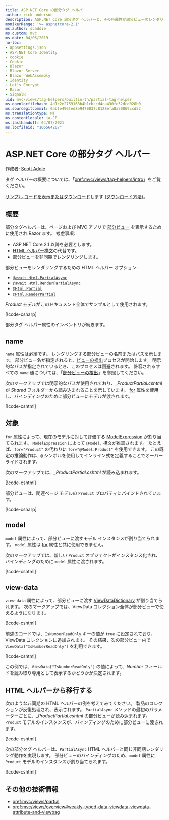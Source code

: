 ```yaml
---
title: ASP.NET Core の部分タグ ヘルパー
author: rick-anderson
description: ASP.NET Core 部分タグ ヘルパーと、その各属性が部分ビューのレンダリングにおいて果たす役割について説明します。
monikerRange: '>= aspnetcore-2.1'
ms.author: scaddie
ms.custom: mvc
ms.date: 04/06/2019
no-loc:
- appsettings.json
- ASP.NET Core Identity
- cookie
- Cookie
- Blazor
- Blazor Server
- Blazor WebAssembly
- Identity
- Let's Encrypt
- Razor
- SignalR
uid: mvc/views/tag-helpers/builtin-th/partial-tag-helper
ms.openlocfilehash: 4d1c2e2759168b4b1cbccd4ca430fe52dcd028b0
ms.sourcegitcommit: 0abfe496fed8e9470037c8128efa8a50069ccd52
ms.translationtype: MT
ms.contentlocale: ja-JP
ms.lasthandoff: 04/07/2021
ms.locfileid: "106564207"
---
```

# <a name="partial-tag-helper-in-aspnet-core"></a>ASP.NET Core の部分タグ ヘルパー

作成者: [Scott Addie](https://github.com/scottaddie)

タグ ヘルパーの概要については、「<xref:mvc/views/tag-helpers/intro>」をご覧ください。

[サンプル コードを表示またはダウンロード](https://github.com/dotnet/AspNetCore.Docs/tree/main/aspnetcore/mvc/views/tag-helpers/built-in/samples)します ([ダウンロード方法](xref:index#how-to-download-a-sample))。

## <a name="overview"></a>概要

部分タグヘルパーは、ページおよび MVC アプリで [部分ビュー](xref:mvc/views/partial) を表示するために使用され Razor ます。 考慮事項:

* ASP.NET Core 2.1 以降を必要とします。
* [HTML ヘルパー構文](xref:mvc/views/partial#reference-a-partial-view)の代替です。
* 部分ビューを非同期でレンダリングします。

部分ビューをレンダリングするための HTML ヘルパー オプション:

* [`@await Html.PartialAsync`](/dotnet/api/microsoft.aspnetcore.mvc.rendering.htmlhelperpartialextensions.partialasync)
* [`@await Html.RenderPartialAsync`](/dotnet/api/microsoft.aspnetcore.mvc.rendering.htmlhelperpartialextensions.renderpartialasync)
* [`@Html.Partial`](/dotnet/api/microsoft.aspnetcore.mvc.rendering.htmlhelperpartialextensions.partial)
* [`@Html.RenderPartial`](/dotnet/api/microsoft.aspnetcore.mvc.rendering.htmlhelperpartialextensions.renderpartial)

*Product* モデルがこのドキュメント全体でサンプルとして使用されます。

[!code-csharp[](samples/TagHelpersBuiltIn/Models/Product.cs)]

部分タグ ヘルパー属性のインベントリが続きます。

## <a name="name"></a>name

`name` 属性は必須です。 レンダリングする部分ビューの名前またはパスを示します。 部分ビュー名が指定されると、[ビューの検出](xref:mvc/views/overview#view-discovery)プロセスが開始します。 明示的なパスが指定されているとき、このプロセスは回避されます。 許容されるすべての `name` 値については、「[部分ビューの検出](xref:mvc/views/partial#partial-view-discovery)」を参照してください。

次のマークアップでは明示的なパスが使用されており、*_ProductPartial.cshtml* が *Shared* フォルダーから読み込まれることを示しています。 [for](#for) 属性を使用し、バインディングのために部分ビューにモデルが渡されます。

[!code-cshtml[](samples/TagHelpersBuiltIn/Pages/Product.cshtml?name=snippet_Name)]

## <a name="for"></a>対象

`for` 属性によって、現在のモデルに対して評価する [ModelExpression](/dotnet/api/microsoft.aspnetcore.mvc.viewfeatures.modelexpression) が割り当てられます。 `ModelExpression` によって `@Model.` 構文が推論されます。 たとえば、`for="Product"` の代わりに `for="@Model.Product"` を使用できます。 この既定の推論動作は、`@` シンボルを使用してインライン式を定義することでオーバーライドされます。

次のマークアップでは、*_ProductPartial.cshtml* が読み込まれます。

[!code-cshtml[](samples/TagHelpersBuiltIn/Pages/Product.cshtml?name=snippet_For)]

部分ビューは、関連ページ モデルの `Product` プロパティにバインドされています。

[!code-csharp[](samples/TagHelpersBuiltIn/Pages/Product.cshtml.cs?highlight=8)]

## <a name="model"></a>model

`model` 属性によって、部分ビューに渡すモデル インスタンスが割り当てられます。 `model` 属性は [for](#for) 属性と共に使用できません。

次のマークアップでは、新しい `Product` オブジェクトがインスタンス化され、バインディングのために `model` 属性に渡されます。

[!code-cshtml[](samples/TagHelpersBuiltIn/Pages/Product.cshtml?name=snippet_Model)]

## <a name="view-data"></a>view-data

`view-data` 属性によって、部分ビューに渡す [ViewDataDictionary](/dotnet/api/microsoft.aspnetcore.mvc.viewfeatures.viewdatadictionary) が割り当てられます。 次のマークアップでは、ViewData コレクション全体が部分ビューで使えるようになります。

[!code-cshtml[](samples/TagHelpersBuiltIn/Pages/Product.cshtml?name=snippet_ViewData&highlight=5-)]

前述のコードでは、`IsNumberReadOnly` キーの値が `true` に設定されており、ViewData コレクションに追加されます。 その結果、次の部分ビュー内で `ViewData["IsNumberReadOnly"]` を利用できます。

[!code-cshtml[](samples/TagHelpersBuiltIn/Pages/Shared/_ProductViewDataPartial.cshtml?highlight=5)]

この例では、`ViewData["IsNumberReadOnly"]` の値によって、*Number* フィールドを読み取り専用として表示するかどうかが決定されます。

## <a name="migrate-from-an-html-helper"></a>HTML ヘルパーから移行する

次のような非同期の HTML ヘルパーの例を考えてみてください。 製品のコレクションが反復処理され、表示されます。 `PartialAsync` メソッドの最初のパラメーターごとに、*_ProductPartial.cshtml* の部分ビューが読み込まれます。 `Product` モデルのインスタンスが、バインディングのために部分ビューに渡されます。

[!code-cshtml[](samples/TagHelpersBuiltIn/Pages/Products.cshtml?name=snippet_HtmlHelper&highlight=3)]

次の部分タグ ヘルパーは、`PartialAsync` HTML ヘルパーと同じ非同期レンダリング動作を実現します。 部分ビューのバインディングのため、`model` 属性に `Product` モデルのインスタンスが割り当てられます。

[!code-cshtml[](samples/TagHelpersBuiltIn/Pages/Products.cshtml?name=snippet_TagHelper&highlight=3)]

## <a name="additional-resources"></a>その他の技術情報

* <xref:mvc/views/partial>
* <xref:mvc/views/overview#weakly-typed-data-viewdata-viewdata-attribute-and-viewbag>
